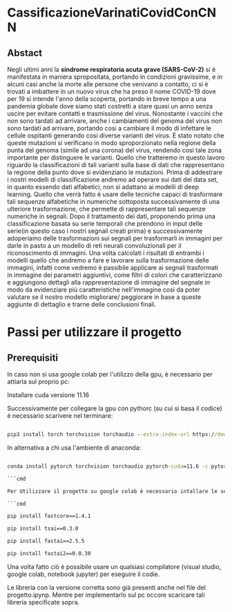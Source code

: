# CassificazioneVarinatiCovidConCNN

## Abstact
 Negli ultimi anni la **sindrome respiratoria acuta grave (SARS-CoV-2)** si è manifestata in maniera spropositata, portando in condizioni gravissime, e in alcuni casi anche la morte alle persone che venivano a contatto, ci si è trovati a imbattere in un nuovo virus che ha preso il nome COVID-19 dove per 19 si intende l'anno della scoperta, portando in breve tempo a una pandemia globale dove siamo stati costretti a stare quasi un anno senza uscire per evitare contatti e trasmissione del virus. 
Nonostante i vaccini che non sono tardati ad arrivare, anche i cambiamenti del genoma del virus non sono tardati ad arrivare, portando cosi a cambiare il modo di infettare le cellule ospitanti generando cosi diverse varianti del virus. È stato notato che queste mutazioni si verificano in modo sproporzionato nella regione della punta del genoma (simile ad una corona) del virus, rendendo così tale zona importante per distinguere le varianti.
Quello che tratteremo in questo lavoro riguardo la classificazioni di tali varianti sulla base di dati che rappresentano la regione della punto dove si evidenziano le mutazioni.
Prima di addestrare i nostri modelli di classificazione andremo ad operare sui dati del data set, in quanto essendo dati alfabetici,  non si adattano ai modelli di deep learning.
Quello che verrà fatto è usare delle tecniche capaci di trasformare tali sequenze alfabetiche in numeriche sottoposta successivamente di una ulteriore trasformazione, che permette di rappresentare tali sequenze numeriche in segnali.
Dopo il trattamento dei dati, proponendo prima una classificazione basata su serie temporali che prendono in input delle serie(in questo caso i nostri segnali creati prima) e successivamente adoperiamo delle trasformazioni sui segnali per trasformarli in immagini per darle in pasto a un modello di reti neurali convoluzionali per il riconoscimento di immagini.
Una volta calcolati i risultati di entrambi i modelli quello che andremo a fare e lavorare sulla trasformazione delle immagini, infatti come vedremo è passibile applicare ai segnali trasformati in immagine dei parametri aggiuntivi, come filtri di colori che caratterizzano e aggiungono dettagli alla rappresentazione di immagine del segnale in modo da evidenziare più caratteristiche nell'immagine cosi da poter valutare se il nostro modello migliorare/ peggiorare in base a queste aggiunte di dettaglio e trarne delle conclusioni finali.

# Passi per utilizzare il progetto

## Prerequisiti

In caso non si usa google colab per l'utilizzo della gpu, è necessario per attiarla sul proprio pc:

Installare cuda versione 11.16

Successivamente per collegare la gpu con pythorc (su cui si basa il codice) è necessario scarivere nel terminare:

```cmd

pip3 install torch torchvision torchaudio --extra-index-url https://download.pytorch.org/whl/cu116

```

In alternativa a chi usa l'ambiente di anaconda:

```cmd

conda install pytorch torchvision torchaudio pytorch-cuda=11.6 -c pytorch -c nvidia

```cmd

Per Utilizzare il progetto su google colab è necessario intallare le seguenti librerie:

```cmd

pip install fastcore==1.4.1

pip install tsai==0.3.0

pip install fastai==2.5.5

pip install fastai2==0.0.30

```

Una volta fatto ciò è possibile usare un qualsiasi compilatore (visual studio, google colab, notebook jupyter) per eseguire il codie.

Le libreria con la versione corretta sono già presenti anche nel file del progetto.ipynp.
Mentre per implementarlo sul pc occore scaricare tali libreria specificate sopra.
